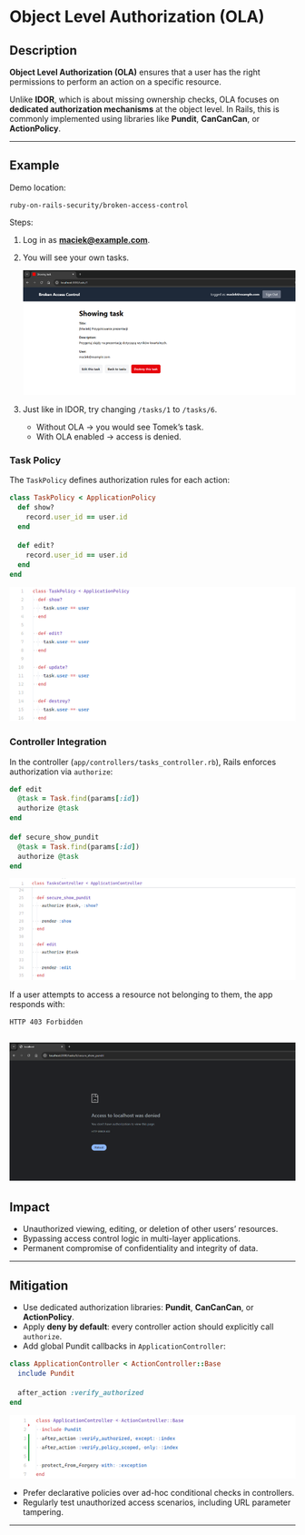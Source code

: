 # Object Level Authorization (OLA)

## Description

**Object Level Authorization (OLA)** ensures that a user has the right permissions to perform an action on a specific resource.

Unlike **IDOR**, which is about missing ownership checks, OLA focuses on **dedicated authorization mechanisms** at the object level. In Rails, this is commonly implemented using libraries like **Pundit**, **CanCanCan**, or **ActionPolicy**.

---

## Example

Demo location:

```
ruby-on-rails-security/broken-access-control
```

Steps:

1. Log in as **[maciek@example.com](mailto:maciek@example.com)**.
2. You will see your own tasks.
   <!-- Figure 16: Logged-in user’s tasks -->
   ![alt text](image.png)
3. Just like in IDOR, try changing `/tasks/1` to `/tasks/6`.

   * Without OLA → you would see Tomek’s task.
   * With OLA enabled → access is denied.

### Task Policy

The `TaskPolicy` defines authorization rules for each action:

```ruby
class TaskPolicy < ApplicationPolicy
  def show?
    record.user_id == user.id
  end

  def edit?
    record.user_id == user.id
  end
end
```

<!-- Figure 17: TaskPolicy class -->
![alt text](image-1.png)

### Controller Integration

In the controller (`app/controllers/tasks_controller.rb`), Rails enforces authorization via `authorize`:

```ruby
def edit
  @task = Task.find(params[:id])
  authorize @task
end

def secure_show_pundit
  @task = Task.find(params[:id])
  authorize @task
end
```

<!-- Figure 18: Controller using authorize -->
![alt text](image-2.png)

If a user attempts to access a resource not belonging to them, the app responds with:

```
HTTP 403 Forbidden
```

<!-- Figure 19: 403 Forbidden error -->
![alt text](image-3.png)
---

## Impact

* Unauthorized viewing, editing, or deletion of other users’ resources.
* Bypassing access control logic in multi-layer applications.
* Permanent compromise of confidentiality and integrity of data.

---

## Mitigation

* Use dedicated authorization libraries: **Pundit**, **CanCanCan**, or **ActionPolicy**.
* Apply **deny by default**: every controller action should explicitly call `authorize`.
* Add global Pundit callbacks in `ApplicationController`:

```ruby
class ApplicationController < ActionController::Base
  include Pundit

  after_action :verify_authorized
end
```

<!-- Figure 20: Pundit configuration in ApplicationController -->
![alt text](image-4.png)

* Prefer declarative policies over ad-hoc conditional checks in controllers.
* Regularly test unauthorized access scenarios, including URL parameter tampering.

---
